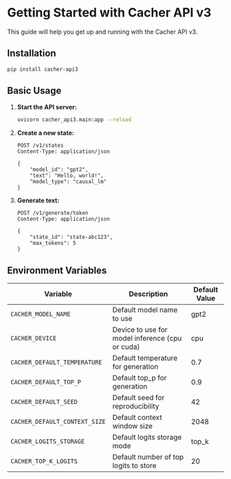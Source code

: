 # Getting Started with Cacher API v3

This guide will help you get up and running with the Cacher API v3.

## Installation

```bash
pip install cacher-api3
```

## Basic Usage

1. **Start the API server:**

   ```bash
   uvicorn cacher_api3.main:app --reload
   ```

2. **Create a new state:**

   ```http
   POST /v1/states
   Content-Type: application/json

   {
       "model_id": "gpt2",
       "text": "Hello, world!",
       "model_type": "causal_lm"
   }
   ```

3. **Generate text:**

   ```http
   POST /v1/generate/token
   Content-Type: application/json

   {
       "state_id": "state-abc123",
       "max_tokens": 5
   }
   ```

## Environment Variables

| Variable                     | Description                                      | Default Value |
| ---------------------------- | ------------------------------------------------ | ------------- |
| `CACHER_MODEL_NAME`          | Default model name to use                        | gpt2          |
| `CACHER_DEVICE`              | Device to use for model inference (cpu or cuda) | cpu           |
| `CACHER_DEFAULT_TEMPERATURE` | Default temperature for generation               | 0.7           |
| `CACHER_DEFAULT_TOP_P`       | Default top_p for generation                     | 0.9           |
| `CACHER_DEFAULT_SEED`        | Default seed for reproducibility                 | 42            |
| `CACHER_DEFAULT_CONTEXT_SIZE`| Default context window size                      | 2048          |
| `CACHER_LOGITS_STORAGE`      | Default logits storage mode                      | top_k         |
| `CACHER_TOP_K_LOGITS`        | Default number of top logits to store            | 20            |
